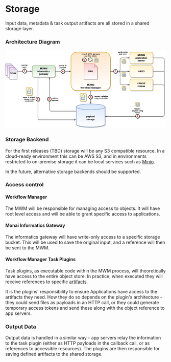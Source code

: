 # Storage

Input data, metadata & task output artifacts are all stored in a shared storage layer.

### Architecture Diagram
![store-arch.png](static/store-arch.png)

### Storage Backend

For the first releases (TBD) storage will be any S3 compatible resource. In a cloud-ready environment this can be AWS S3, and in environments restricted to on-premise storage it can be local services such as [Minio](http://min.io).

In the future, alternative storage backends should be supported.

### Access control

#### Workflow Manager
The MWM will be responsible for managing access to objects. It will have root level access and will be able to grant specific access to applications.

#### Monai Informatics Gateway
The informatics gateway will have write-only access to a specific storage bucket. This will be used to save the original input, and a reference will then be sent to the MWM.

#### Workflow Manager Task Plugins
Task plugins, as executable code within the MWM process, will theoretically have access to the entire object store. In practice, when executed they will receive references to specific [artifacts](mwm-workflow-spec.md#artifacts).

It is the plugins' responsibility to ensure Applications have access to the artifacts they need. How they do so depends on the plugin's architecture - they could send files as payloads in an HTTP call, or they could generate temporary access tokens and send these along with the object reference to app servers.

### Output Data
Output data is handled in a similar way - app servers relay the information to the task plugin (either as HTTP payloads in the callback call, or as references to accessible resources).
The plugins are then responsible for saving defined artifacts to the shared storage.

